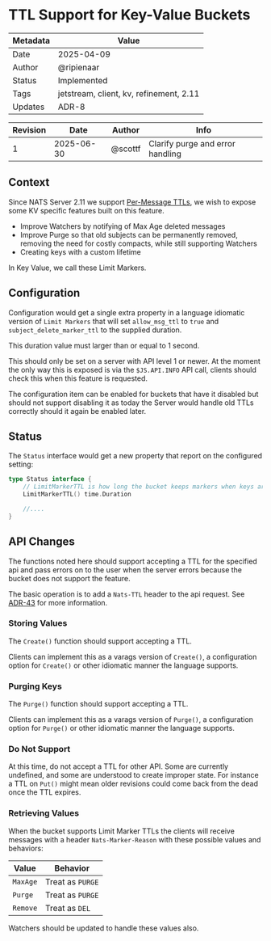 # TTL Support for Key-Value Buckets

| Metadata | Value                                   |
|----------|-----------------------------------------|
| Date     | 2025-04-09                              |
| Author   | @ripienaar                              |
| Status   | Implemented                             |
| Tags     | jetstream, client, kv, refinement, 2.11 |
| Updates  | ADR-8                                   |


| Revision | Date       | Author    | Info                             |
|----------|------------|-----------|----------------------------------|
| 1        | 2025-06-30 | @scottf   | Clarify purge and error handling |

## Context

Since NATS Server 2.11 we support [Per-Message TTLs](ADR-43.md), we wish to expose some KV specific features built
on this feature.

 * Improve Watchers by notifying of Max Age deleted messages
 * Improve Purge so that old subjects can be permanently removed, removing the need for costly compacts, while still supporting Watchers
 * Creating keys with a custom lifetime

In Key Value, we call these Limit Markers.

## Configuration

Configuration would get a single extra property in a language idiomatic version of `Limit Markers`  that will set `allow_msg_ttl` to `true` and `subject_delete_marker_ttl` to the supplied duration.

This duration value must larger than or equal to 1 second. 

This should only be set on a server with API level 1 or newer. At the moment the only way this is exposed is via the `$JS.API.INFO` API call, clients should check this when this feature is requested.

The configuration item can be enabled for buckets that have it disabled but should not support disabling it as today the Server would handle old TTLs correctly should it again be enabled later.

## Status

The `Status` interface would get a new property that report on the configured setting:

```go
type Status interface {
    // LimitMarkerTTL is how long the bucket keeps markers when keys are removed by the TTL setting, 0 meaning markers are not supported
    LimitMarkerTTL() time.Duration

    //....
}
```

## API Changes

The functions noted here should support accepting a TTL for the specified api and pass errors on to the user when the server errors because the bucket does not support the feature.

The basic operation is to add a `Nats-TTL` header to the api request. See [ADR-43](ADR-43.md) for more information.

### Storing Values

The `Create()` function should support accepting a TTL.

Clients can implement this as a varags version of `Create()`, a configuration option for `Create()` or other idiomatic manner the language supports.

### Purging Keys

The `Purge()` function should support accepting a TTL.

Clients can implement this as a varags version of `Purge()`, a configuration option for `Purge()` or other idiomatic manner the language supports.

### Do Not Support

At this time, do not accept a TTL for other API. Some are currently undefined, and some are understood to create improper state. For instance a TTL on `Put()` might mean older revisions could come back from the dead once the TTL expires.

### Retrieving Values

When the bucket supports Limit Marker TTLs the clients will receive messages with a header `Nats-Marker-Reason` with these possible values and behaviors:

| Value    | Behavior         |
|----------|------------------|
| `MaxAge` | Treat as `PURGE` |
| `Purge`  | Treat as `PURGE` |
| `Remove` | Treat as `DEL`   |

Watchers should be updated to handle these values also.
